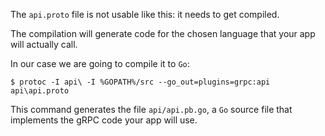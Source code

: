 The `api.proto` file is not usable like this: it needs to get compiled.

The compilation will generate code for the chosen language that your app will actually call.

In our case we are going to compile it to `Go`:

    $ protoc -I api\ -I %GOPATH%/src --go_out=plugins=grpc:api api\api.proto   

This command generates the file `api/api.pb.go`, a `Go` source file that implements the gRPC code your app will use.